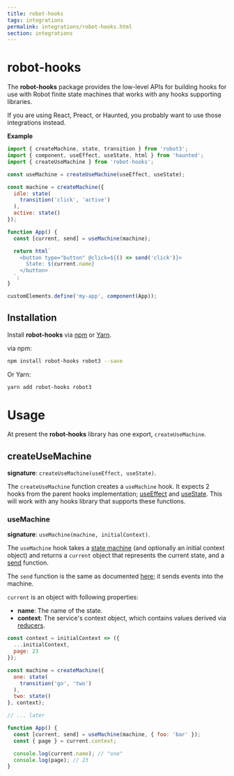 ```yaml
---
title: robot-hooks
tags: integrations
permalink: integrations/robot-hooks.html
section: integrations
---
```


# robot-hooks

The __robot-hooks__ package provides the low-level APIs for building hooks for use with Robot finite state machines that works with any hooks supporting libraries.

If you are using React, Preact, or Haunted, you probably want to use those integrations instead.

__Example__

```js
import { createMachine, state, transition } from 'robot3';
import { component, useEffect, useState, html } from 'haunted';
import { createUseMachine } from 'robot-hooks';

const useMachine = createUseMachine(useEffect, useState);

const machine = createMachine({
  idle: state(
    transition('click', 'active')
  ),
  active: state()
});

function App() {
  const [current, send] = useMachine(machine);

  return html`
    <button type="button" @click=${() => send('click')}>
      State: ${current.name}
    </button>
  `;
}

customElements.define('my-app', component(App));
```

## Installation

Install __robot-hooks__ via [npm](https://www.npmjs.com/) or [Yarn](https://yarnpkg.com).

via npm:

```bash
npm install robot-hooks robot3 --save
```

Or Yarn:

```bash
yarn add robot-hooks robot3
```

# Usage

At present the __robot-hooks__ library has one export, `createUseMachine`.

## createUseMachine

__signature__: `createUseMachine(useEffect, useState)`.

The `createUseMachine` function creates a `useMachine` hook. It expects 2 hooks from the parent hooks implementation; [useEffect](https://reactjs.org/docs/hooks-reference.html#useeffect) and [useState](https://reactjs.org/docs/hooks-reference.html#usestate). This will work with any hooks library that supports these functions.

### useMachine

__signature__: `useMachine(machine, initialContext)`.

The `useMachine` hook takes a [state machine](/docs/createMachine/) (and optionally an initial context object) and returns a `current` object that represents the current state, and a [send](/docs/interpret/#send) function.

The `send` function is the same as documented [here](/docs/interpret/#send); it sends events into the machine.

`current` is an object with following properties:

* __name__: The name of the state.
* __context__: The service's context object, which contains values derived via [reducers](/docs/reduce/).

```js
const context = initialContext => ({
  ...initialContext,
  page: 23
});

const machine = createMachine({
  one: state(
    transition('go', 'two')
  ),
  two: state()
}, context);

// ... later

function App() {
  const [current, send] = useMachine(machine, { foo: 'bar' });
  const { page } = current.context;

  console.log(current.name); // "one"
  console.log(page); // 23
}
```